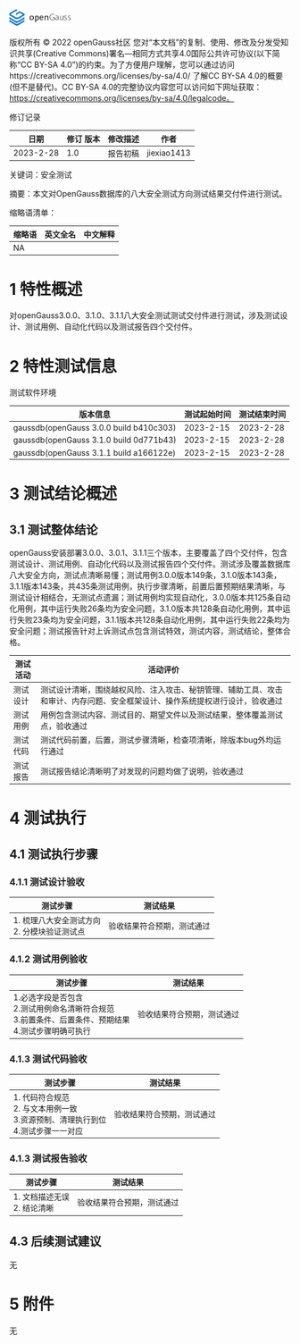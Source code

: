 ![avatar](../../../images/openGauss.png)

版权所有 © 2022  openGauss社区
 您对“本文档”的复制、使用、修改及分发受知识共享(Creative Commons)署名—相同方式共享4.0国际公共许可协议(以下简称“CC BY-SA 4.0”)的约束。为了方便用户理解，您可以通过访问https://creativecommons.org/licenses/by-sa/4.0/ 了解CC BY-SA 4.0的概要 (但不是替代)。CC BY-SA 4.0的完整协议内容您可以访问如下网址获取：https://creativecommons.org/licenses/by-sa/4.0/legalcode。

修订记录

| 日期      | 修订   版本 | 修改描述 | 作者        |
| --------- | ----------- | -------- | ----------- |
| 2023-2-28 | 1.0         | 报告初稿 | jiexiao1413 |

关键词：安全测试

摘要：本文对OpenGauss数据库的八大安全测试方向测试结果交付件进行测试。

缩略语清单：

| 缩略语 | 英文全名 | 中文解释 |
| ------ | -------- | -------- |
| NA     |          |          |

# 1     特性概述

对openGauss3.0.0、3.1.0、3.1.1八大安全测试测试交付件进行测试，涉及测试设计、测试用例、自动化代码以及测试报告四个交付件。

# 2     特性测试信息

测试软件环境

| 版本信息                                | 测试起始时间 | 测试结束时间 |
| --------------------------------------- | ------------ | ------------ |
| gaussdb(openGauss 3.0.0 build b410c303) | 2023-2-15    | 2023-2-28    |
| gaussdb(openGauss 3.1.0 build 0d771b43) | 2023-2-15    | 2023-2-28    |
| gaussdb(openGauss 3.1.1 build a166122e) | 2023-2-15    | 2023-2-28    |

# 3     测试结论概述

## 3.1   测试整体结论

openGauss安装部署3.0.0、3.0.1、3.1.1三个版本，主要覆盖了四个交付件，包含测试设计、测试用例、自动化代码以及测试报告四个交付件。测试涉及覆盖数据库八大安全方向，测试点清晰易懂；测试用例3.0.0版本149条，3.1.0版本143条，3.1.1版本143条，共435条测试用例，执行步骤清晰，前置后置预期结果清晰，与测试设计相结合，无测试点遗漏；测试用例均实现自动化，3.0.0版本共125条自动化用例，其中运行失败26条均为安全问题，3.1.0版本共128条自动化用例，其中运行失败23条均为安全问题，3.1.1版本共128条自动化用例，其中运行失败22条均为安全问题；测试报告针对上诉测试点包含测试特效，测试内容，测试结论，整体合格。

| 测试活动 | 活动评价                                                     |
| -------- | ------------------------------------------------------------ |
| 测试设计 | 测试设计清晰，围绕越权风险、注入攻击、秘钥管理、辅助工具、攻击和审计、内存问题、安全框架设计、操作系统提权进行设计，验收通过 |
| 测试用例 | 用例包含测试内容、测试目的、期望文件以及测试结果，整体覆盖测试点，验收通过 |
| 测试代码 | 测试代码前置，后置，测试步骤清晰，检查项清晰，除版本bug外均运行通过 |
| 测试报告 | 测试报告结论清晰明了对发现的问题均做了说明，验收通过         |

## 

# 4     测试执行

## 4.1 测试执行步骤

### 4.1.1 测试设计验收

| 测试步骤                                               | 测试结果                   |
| ------------------------------------------------------ | -------------------------- |
| 1. 梳理八大安全测试方向<br />2. 分模块验证测试点<br /> | 验收结果符合预期，测试通过 |

### 4.1.2 测试用例验收

| 测试步骤                                                     | 测试结果                   |
| ------------------------------------------------------------ | -------------------------- |
| 1.必选字段是否包含<br />2.测试用例命名清晰符合规范<br />3.前置条件、后置条件、预期结果<br />4.测试步骤明确可执行<br /> | 验收结果符合预期，测试通过 |

### 4.1.3 测试代码验收

| 测试步骤                                                     | 测试结果                   |
| ------------------------------------------------------------ | -------------------------- |
| 1. 代码符合规范<br />2. 与文本用例一致<br />3.资源预制、清理执行到位<br />4.测试步骤一一对应<br /> | 验收结果符合预期，测试通过 |

### 4.1.3 测试报告验收

| 测试步骤                               | 测试结果                   |
| -------------------------------------- | -------------------------- |
| 1. 文档描述无误<br />2. 结论清晰<br /> | 验收结果符合预期，测试通过 |

## 4.3   后续测试建议
无
# 5     附件
无

 